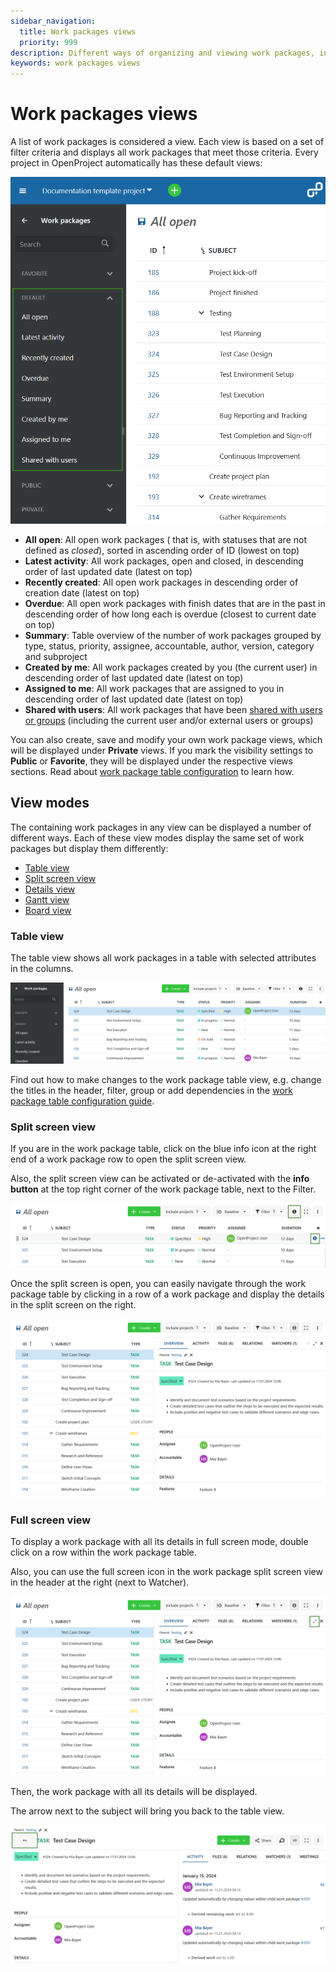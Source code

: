 ```yaml
---
sidebar_navigation:
  title: Work packages views
  priority: 999
description: Different ways of organizing and viewing work packages, including table, split screen, board and Gantt.
keywords: work packages views
---
```


# Work packages views

A list of work packages is considered a view. Each view is based on a set of filter criteria and displays all work packages that meet those criteria. Every project in OpenProject automatically has these default views:

![A list of the default work package views](openproject-user-guide-work-package-views.png)

- **All open**: All open work packages ( that is, with statuses that are not defined as _closed_), sorted in ascending order of ID (lowest on top)
- **Latest activity**: All work packages, open and closed, in descending order of last updated date (latest on top)
- **Recently created**: All open work packages in descending order of creation date (latest on top)
- **Overdue**: All open work packages with finish dates that are in the past in descending order of how long each is overdue (closest to current date on top)
- **Summary**: Table overview of the number of work packages grouped by type, status, priority, assignee, accountable, author, version, category and subproject
- **Created by me**: All work packages created by you (the current user) in descending order of last updated date (latest on top)
- **Assigned to me**: All work packages that are assigned to you in descending order of last updated date (latest on top)
- **Shared with users**: All work packages that have been [shared with users or groups](../share-work-packages/) (including the current user and/or external users or groups)

You can also create, save and modify your own work package views, which will be displayed under **Private** views. If you mark the visibility settings to **Public** or **Favorite**, they will be displayed under the respective views sections.  Read about [work package table configuration](../work-package-table-configuration/#save-work-package-views) to learn how.

## View modes

The containing work packages in any view can be displayed a number of different ways. Each of these view modes display the same set of work packages but display them differently:

* [Table view](#table-view)
* [Split screen view](#split-screen-view)
* [Details view](#full-screen-view)
* [Gantt view](../../gantt-chart)
* [Board view](../../../getting-started/boards-introduction/)


### Table view

The table view shows all work packages in a table with selected attributes in the columns.

![Work packages table view in OpenProject](openproject-user-guide-work-package-table-view.png)

Find out how to make changes to the work package table view, e.g. change the titles in the header, filter, group or add dependencies in the [work package table configuration guide](../work-package-table-configuration/).

### Split screen view

If you are in the work package table, click on the blue info icon at the right end of a work package row to open the split screen view.

Also, the split screen view can be activated or de-activated with the **info button** at the top right corner of the work package table, next to the Filter.

![Open a work package split screen view in OpenProject](openproject-user-guide-work-packages-split-screen-icon.png)

Once the split screen is open, you can easily navigate through the work package table by clicking in a row of a work package and display the details in the split screen on the right.

![split-screen-view](openproject-user-guide-work-packages-split-screen-view.png)

### Full screen view

To display  a work package with all its details in full screen mode, double click on a row within the work package table.

Also, you can use the full screen icon in the work package split screen view in the header at the right (next to Watcher).

![full-screen-icon](openproject-user-guide-work-packages-full-screen-icon.png)

Then, the work package with all its details will be displayed. 

The arrow next to the subject will bring you back to the table view. 

![back-to-list-view](openproject-user-guide-work-package-full-screen-back-arrow.png)

